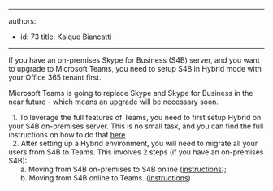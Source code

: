 

---
authors:
  - id: 73
    title: Kaique Biancatti
---




<span class='intro'> If you have an on-premises Skype for Business (S4B) server, and you want to upgrade to Microsoft Teams, you need to setup S4B in Hybrid mode with your Office 365 tenant first.<br> </span>

<p>Microsoft Teams is going to replace Skype and Skype for Business in the near future - which means an upgrade will be necessary soon.</p><p>&#160; 1. To leverage the full features of Teams, you need to first setup Hybrid on your S4B on-premises server. This is no small task, and you can find the full instructions on how to do that <a href="https&#58;//docs.microsoft.com/en-us/SkypeForBusiness/hybrid/plan-hybrid-connectivity?toc=/SkypeForBusiness/sfbhybridtoc/toc.json">here</a><br>&#160; 2. After setting up a Hybrid environment, you will need to migrate all your users from S4B to Teams. This involves 2 steps (if you have an on-premises S4B)&#58;<br>&#160;&#160;&#160; &#160; a. Moving from S4B on-premises to S4B online (<a href="https&#58;//docs.microsoft.com/en-us/SkypeForBusiness/hybrid/move-users-between-on-premises-and-cloud">instructions</a>);<br>&#160;&#160;&#160;&#160;&#160; b. Moving from S4B online to Teams. (<a href="https&#58;//docs.microsoft.com/en-us/SkypeForBusiness/hybrid/move-users-from-on-premises-to-teams">instructions</a>)<br></p>


